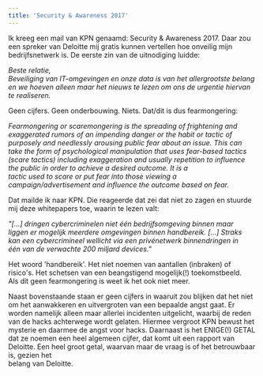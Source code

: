 ```yaml
---
title: 'Security & Awareness 2017'
---
```



Ik kreeg een mail van KPN genaamd: Security & Awareness 2017. Daar zou een spreker van Deloitte mij gratis kunnen vertellen hoe onveilig mijn bedrijfsnetwerk is. De eerste zin van de uitnodiging luidde:

*Beste relatie,
<br>Beveiliging van IT-omgevingen en onze data is van het allergrootste belang en we hoeven alleen maar het nieuws te lezen om ons de urgentie hiervan te realiseren.*

Geen cijfers. Geen onderbouwing. Niets. Dat/dit is dus fearmongering:

*Fearmongering or scaremongering is the spreading of frightening and exaggerated rumors of an impending danger or the habit or tactic of purposely and needlessly arousing public fear about an issue. This can take the form of psychological manipulation that uses fear-based tactics (scare tactics) including exaggeration and usually repetition to influence the public in order to achieve a desired outcome. It is a
<br>tactic used to scare or put fear into those viewing a campaign/advertisement and influence the outcome based on fear.*

Dat mailde ik naar KPN. Die reageerde dat zei dat niet zo zagen en stuurde mij deze whitepapers toe, waarin te lezen valt:

*"[...] dringen cybercriminelen niet &eacute;&eacute;n bedrijfsomgeving binnen maar
<br>liggen er mogelijk meerdere omgevingen binnen handbereik. [...] Straks
<br>kan een cybercrimineel wellicht via een priv&eacute;netwerk binnendringen in
<br>&eacute;&eacute;n van de verwachte 200 miljard devices."*

Het woord 'handbereik'. Het niet noemen van aantallen (inbraken) of
<br>risico's. Het schetsen van een beangstigend mogelijk(!) toekomstbeeld.
<br>Als dit geen fearmongering is weet ik het ook niet meer.

Naast bovenstaande staan er geen cijfers in waaruit zou blijken dat het niet om het aanwakkeren en uitvergroten van een bepaalde angst gaat. Er worden namelijk alleen maar allerlei incidenten uitgelicht, waarbij de reden van de hacks achterwege wordt gelaten. Hiermee vergroot KPN bewust het mysterie en daarmee de angst voor hacks. Daarnaast is het ENIGE(!) GETAL dat ze noemen een heel algemeen cijfer, dat komt uit een rapport van Deloitte. Een heel groot getal, waarvan maar de vraag is of het betrouwbaar is, gezien het
<br>belang van Deloitte.